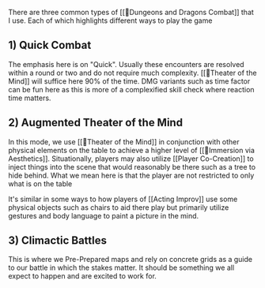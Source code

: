 There are three common types of [[🌿Dungeons and Dragons Combat]] that I use. Each of which highlights different ways to play the game

## 1) Quick Combat 
The emphasis here is on "Quick". Usually these encounters are resolved within a round or two and do not require much complexity. [[🌱Theater of the Mind]] will suffice here 90% of the time. DMG variants such as time factor can be fun here as this is more of a complexified skill check where reaction time matters.

## 2) Augmented Theater of the Mind
In this mode, we use [[🌱Theater of the Mind]] in conjunction with other physical elements on the table to achieve a higher level of [[🌱Immersion via Aesthetics]]. Situationally, players may also utilize [[Player Co-Creation]] to inject things into the scene that would reasonably be there such as a tree to hide behind. What we mean here is that the player are not restricted to only what is on the table

It's similar in some ways to how players of [[Acting Improv]] use some physical objects such as chairs to aid there play but primarily utilize gestures and body language to paint a picture in the mind.

## 3) Climactic Battles
This is where we Pre-Prepared maps and rely on concrete grids as a guide to our battle in which the stakes matter. It should be something we all expect to happen and are excited to work for.